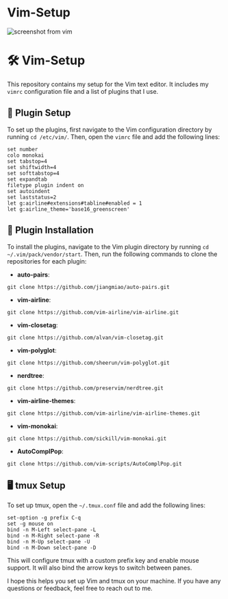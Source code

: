 # Vim-Setup 
![screenshot from vim](https://github.com/kostea123/vim_setup/blob/main/1.png)

# 🛠️ Vim-Setup

This repository contains my setup for the Vim text editor. It includes my `vimrc` configuration file and a list of plugins that I use.

## 📝 Plugin Setup

To set up the plugins, first navigate to the Vim configuration directory by running `cd /etc/vim/`. Then, open the `vimrc` file and add the following lines:

```
set number
colo monokai
set tabstop=4
set shiftwidth=4
set softtabstop=4
set expandtab
filetype plugin indent on
set autoindent
set laststatus=2
let g:airline#extensions#tabline#enabled = 1
let g:airline_theme='base16_greenscreen'
```

## 🔌 Plugin Installation

To install the plugins, navigate to the Vim plugin directory by running `cd ~/.vim/pack/vendor/start`. Then, run the following commands to clone the repositories for each plugin:

- **auto-pairs**:

```
git clone https://github.com/jiangmiao/auto-pairs.git
```

- **vim-airline**:

```
git clone https://github.com/vim-airline/vim-airline.git
```

- **vim-closetag**:

```
git clone https://github.com/alvan/vim-closetag.git
```

- **vim-polyglot**:

```
git clone https://github.com/sheerun/vim-polyglot.git
```

- **nerdtree**:

```
git clone https://github.com/preservim/nerdtree.git
```

- **vim-airline-themes**:

```
git clone https://github.com/vim-airline/vim-airline-themes.git
```

- **vim-monokai**:

```
git clone https://github.com/sickill/vim-monokai.git
```

- **AutoComplPop**:

```
git clone https://github.com/vim-scripts/AutoComplPop.git
```

## 🖥️ tmux Setup

To set up tmux, open the `~/.tmux.conf` file and add the following lines:

```
set-option -g prefix C-q
set -g mouse on
bind -n M-Left select-pane -L
bind -n M-Right select-pane -R
bind -n M-Up select-pane -U
bind -n M-Down select-pane -D
```

This will configure tmux with a custom prefix key and enable mouse support. It will also bind the arrow keys to switch between panes.

I hope this helps you set up Vim and tmux on your machine. If you have any questions or feedback, feel free to reach out to me.
